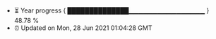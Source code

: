 - ⏳ Year progress { ██████████████▁▁▁▁▁▁▁▁▁▁▁▁▁▁▁▁ } 48.78 %
- ⏰ Updated on Mon, 28 Jun 2021 01:04:28 GMT


